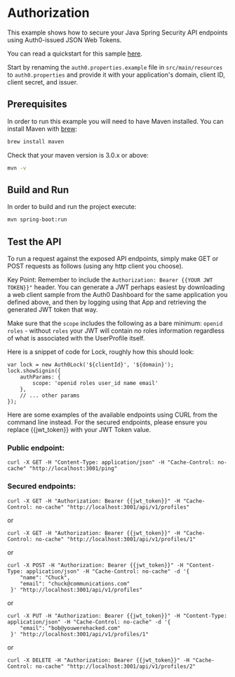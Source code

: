 # Authorization

This example shows how to secure your Java Spring Security API endpoints using Auth0-issued JSON Web Tokens.

You can read a quickstart for this sample [here](https://auth0.com/docs/quickstart/backend/java-spring-security/02-authorization).

Start by renaming the `auth0.properties.example` file in `src/main/resources` to `auth0.properties` and provide it with your application's domain, client ID, client secret, and issuer.

## Prerequisites

In order to run this example you will need to have Maven installed. You can install Maven with [brew](http://brew.sh/):

```sh
brew install maven
```

Check that your maven version is 3.0.x or above:

```sh
mvn -v
```

## Build and Run

In order to build and run the project execute:

```sh
mvn spring-boot:run
```

## Test the API

To run a request against the exposed API endpoints, simply make GET or POST requests as follows (using any http client you choose).

Key Point: Remember to include the `Authorization: Bearer {{YOUR JWT TOKEN}}"` header. You can generate a JWT perhaps easiest by downloading
a web client sample from the Auth0 Dashboard for the same application you defined above, and then by logging using that App and retrieving the
generated JWT token that way.

Make sure that the `scope` includes the following as a bare minimum:  `openid roles`  - without `roles` your JWT will contain no roles information
regardless of what is associated with the UserProfile itself.

Here is a snippet of code for Lock, roughly how this should look:

```
var lock = new Auth0Lock('${clientId}', '${domain}');
lock.showSignin({
    authParams: {
        scope: 'openid roles user_id name email'
    },
    // ... other params
});
```

Here are some examples of the available endpoints using CURL from the command line instead.
For the secured endpoints, please ensure you replace {{jwt_token}} with your JWT Token value.


### Public endpoint:

```
curl -X GET -H "Content-Type: application/json" -H "Cache-Control: no-cache" "http://localhost:3001/ping"
```

### Secured endpoints:

```
curl -X GET -H "Authorization: Bearer {{jwt_token}}" -H "Cache-Control: no-cache" "http://localhost:3001/api/v1/profiles"
```

or

```
curl -X GET -H "Authorization: Bearer {{jwt_token}}" -H "Cache-Control: no-cache" "http://localhost:3001/api/v1/profiles/1"
```

or

```
curl -X POST -H "Authorization: Bearer {{jwt_token}}" -H "Content-Type: application/json" -H "Cache-Control: no-cache" -d '{
    "name": "Chuck",
    "email": "chuck@communications.com"
 }' "http://localhost:3001/api/v1/profiles"
```

or

```
curl -X PUT -H "Authorization: Bearer {{jwt_token}}" -H "Content-Type: application/json" -H "Cache-Control: no-cache" -d '{
    "email": "bob@youwerehacked.com"
 }' "http://localhost:3001/api/v1/profiles/1"
```

or

```
curl -X DELETE -H "Authorization: Bearer {{jwt_token}}" -H "Cache-Control: no-cache" "http://localhost:3001/api/v1/profiles/2"
```
